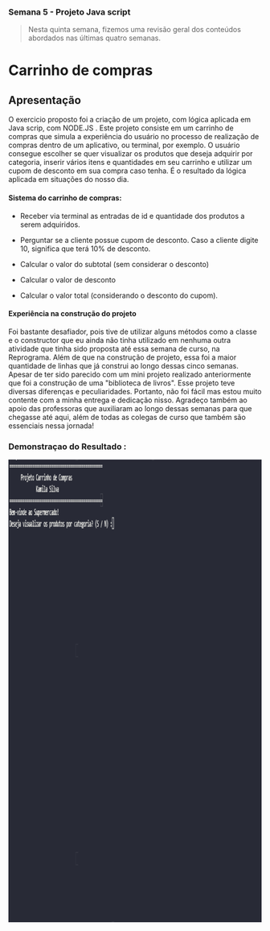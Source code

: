 ### Semana 5 - Projeto Java script
>Nesta quinta semana, fizemos uma revisão geral dos conteúdos abordados nas últimas quatro semanas.

#  Carrinho de compras 


## **Apresentação**
O exercicio proposto foi a criação de um projeto, com lógica aplicada em Java scrip, com NODE.JS . Este projeto consiste em um carrinho de compras que simula a experiência do usuário no processo de  realização de compras dentro de um aplicativo, ou terminal, por exemplo. O usuário consegue escolher se quer  visualizar os produtos que deseja adquirir por categoria, inserir vários itens e quantidades em seu carrinho e utilizar um cupom de desconto em sua compra caso tenha. É o resultado da lógica aplicada em situações do nosso dia.
#### Sistema do carrinho de compras:
 * Receber via terminal as entradas de id e quantidade dos produtos a serem adquiridos.

* Perguntar se a cliente possue cupom de desconto. Caso a cliente digite 10, significa que terá 10% de desconto.

* Calcular o valor do subtotal (sem considerar o desconto)

* Calcular o valor de desconto

* Calcular o valor total (considerando o desconto do cupom).

#### **Experiência na construção do projeto**
Foi bastante desafiador, pois tive de utilizar alguns métodos como a classe e o constructor que eu ainda não tinha utilizado em nenhuma outra atividade que tinha sido proposta até essa semana de curso, na Reprograma. Além de que na construção de projeto, essa foi a maior quantidade de linhas que já construi ao longo dessas cinco semanas. Apesar de ter sido parecido com um mini projeto realizado anteriormente que foi a construção de uma "biblioteca de livros". Esse projeto teve diversas diferenças e peculiaridades. Portanto, não foi fácil mas estou muito contente com a minha entrega e dedicação nisso. Agradeço também ao apoio das professoras que auxiliaram ao longo dessas semanas para que chegasse até aqui, além de todas as colegas de curso que também são essenciais nessa jornada!

### **Demonstraçao do Resultado** : 
<img src="gif carrinho compras.gif" alt="carrinho de compras" width="927" height="920"/>

